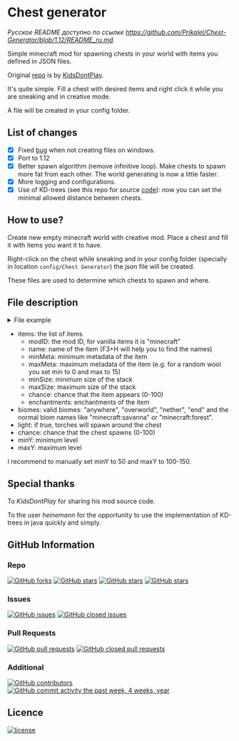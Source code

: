 # Chest generator

_Русское README доступно по ссылке https://github.com/Prikalel/Chest-Generator/blob/1.12/README_ru.md._

Simple minecraft mod for spawning chests in your world with items you defined in JSON files.

Original [repo](https://github.com/KidsDontPlay/Chest-Generator) is by [KidsDontPlay](https://legacy.curseforge.com/members/KidsDontPlay/projects).

It's quite simple. Fill a chest with desired items and right click it while you are sneaking and in creative mode.

A file will be created in your config folder.

## List of changes

- [x] Fixed [bug](https://github.com/KidsDontPlay/Chest-Generator/issues/1) when not creating files on windows.
- [x] Port to 1.12
- [x] Better spawn algorithm (remove infinitive loop). Make chests to spawn more fat from each other. The world generating is now a little faster.
- [x] More logging and configurations.
- [x] Use of KD-trees (see this repo for source [code](https://github.com/heineman/algorithms-nutshell-2ed/tree/master)): now you can set the minimal allowed distance between chests.

## How to use?

Create new empty minecraft world with creative mod. Place a chest and fill it with items you want it to have.

Right-click on the chest while sneaking and in your config folder (specially in location `config/Chest Generator`) the json file will be created.

These files are used to determine which chests to spawn and where.

## File description

<details>
<summary>File example</summary>

```json
 "items": [
        {
            "modID": "minecraft",
            "name": "iron_sword",
            "minMeta": 0,
            "maxMeta": 0,
            "minSize": 1,
            "maxSize": 1,
            "chance": 90,
            "enchantments": [
                {
                    "id": 16,
                    "strength": 1
                },
                {
                    "id": 21,
                    "strength": 3
                }
            ]
        },
        {
            "modID": "minecraft",
            "name": "speckled_melon",
            "minMeta": 0,
            "maxMeta": 0,
            "minSize": 4,
            "maxSize": 8,
            "chance": 70
        },
        {
            "modID": "minecraft",
            "name": "emerald",
            "minMeta": 0,
            "maxMeta": 0,
            "minSize": 2,
            "maxSize": 4,
            "chance": 10
        },
        {
            "modID": "minecraft",
            "name": "coal",
            "minMeta": 0,
            "maxMeta": 1,
            "minSize": 32,
            "maxSize": 64,
            "chance": 100
        },
        {
            "modID": "minecraft",
            "name": "gold_ingot",
            "minMeta": 0,
            "maxMeta": 0,
            "minSize": 4,
            "maxSize": 16,
            "chance": 40
        },
        {
            "modID": "minecraft",
            "name": "stained_glass",
            "minMeta": 0,
            "maxMeta": 15,
            "minSize": 2,
            "maxSize": 60,
            "chance": 80
        },
        {
            "modID": "minecraft",
            "name": "baked_potato",
            "minMeta": 0,
            "maxMeta": 0,
            "minSize": 1,
            "maxSize": 32,
            "chance": 100
        }
    ],
    "biomes": [
        "desert",
        "jungle",
        "taiga"
    ],
    "light": true,
    "chance": 75,
    "minY": 32,
    "maxY": 128
}
```
</details>

- items: the list of items
  - modID: the mod ID, for vanilla items it is "minecraft"
  - name: name of the item (F3+H will help you to find the names)
  - minMeta: minimum metadata of the item
  - maxMeta: maximum metadata of the item (e.g. for a random wool you set min to 0 and max to 15)
  - minSize: minimum size of the stack
  - maxSize: maximum size of the stack
  - chance: chance that the item appears (0-100)
  - enchantments: enchantments of the item
- biomes: valid biomes: "anywhere", "overworld", "nether", "end" and the normal biom names like "minecraft:savanna" or "minecraft:forest".
- light: if true, torches will spawn around the chest
- chance: chance that the chest spawns (0-100)
- minY: minimum level
- maxY: maximum level

I recommend to manually set minY to 50 and maxY to 100-150.

## Special thanks

To _KidsDontPlay_ for sharing his mod source code.

To the user _heinemann_ for the opportunity to use the implementation of KD-trees in java quickly and simply.

## GitHub Information

### Repo
[![GitHub forks](https://img.shields.io/github/forks/Prikalel/Chest-Generator.svg?style=social&label=Fork)](https://github.com/Prikalel/Chest-Generator)
[![GitHub stars](https://img.shields.io/github/stars/Prikalel/Chest-Generator.svg?style=social&label=Stars)](https://github.com/Prikalel/Chest-Generator)
[![GitHub stars](https://img.shields.io/github/watchers/Prikalel/Chest-Generator.svg?style=social&label=Watch)](https://github.com/Prikalel/Chest-Generator)
[![GitHub stars](https://img.shields.io/github/followers/Prikalel.svg?style=social&label=Follow)](https://github.com/Prikalel)
### Issues
[![GitHub issues](https://img.shields.io/github/issues/Prikalel/Chest-Generator.svg?colorB=green)]()
[![GitHub closed issues](https://img.shields.io/github/issues-closed/Prikalel/Chest-Generator.svg?colorB=ff5900)]()
### Pull Requests
[![GitHub pull requests](https://img.shields.io/github/issues-pr/Prikalel/Chest-Generator.svg?colorB=green)]()
[![GitHub closed pull requests](https://img.shields.io/github/issues-pr-closed/Prikalel/Chest-Generator.svg?colorB=ff5900)]()
### Additional
[![GitHub contributors](https://img.shields.io/github/contributors/Prikalel/Chest-Generator.svg)]()
[![GitHub commit activity the past week, 4 weeks, year](https://img.shields.io/github/commit-activity/y/Prikalel/Chest-Generator.svg)]()

## Licence

[![license](https://img.shields.io/github/license/Prikalel/Chest-Generator.svg)](./LICENSE.txt)